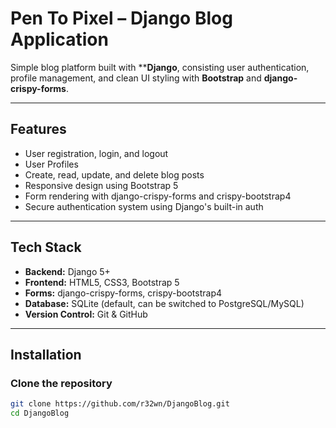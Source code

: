 # Pen To Pixel – Django Blog Application

Simple blog platform built with ****Django**, consisting user authentication, profile management, and clean UI styling with **Bootstrap** and **django-crispy-forms**.

---

## Features

- User registration, login, and logout
- User Profiles
- Create, read, update, and delete blog posts
- Responsive design using Bootstrap 5
- Form rendering with django-crispy-forms and crispy-bootstrap4
- Secure authentication system using Django's built-in auth

---

## Tech Stack

- **Backend:** Django 5+
- **Frontend:** HTML5, CSS3, Bootstrap 5
- **Forms:** django-crispy-forms, crispy-bootstrap4
- **Database:** SQLite (default, can be switched to PostgreSQL/MySQL)
- **Version Control:** Git & GitHub

---

## Installation

### Clone the repository
```bash
git clone https://github.com/r32wn/DjangoBlog.git
cd DjangoBlog